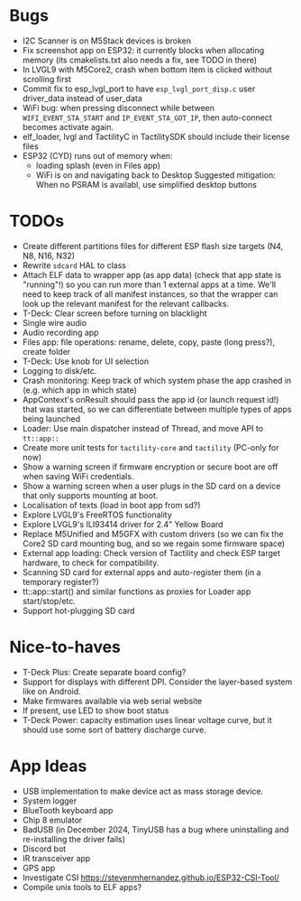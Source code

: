 # Bugs
- I2C Scanner is on M5Stack devices is broken
- Fix screenshot app on ESP32: it currently blocks when allocating memory (its cmakelists.txt also needs a fix, see TODO in there)
- In LVGL9 with M5Core2, crash when bottom item is clicked without scrolling first
- Commit fix to esp_lvgl_port to have `esp_lvgl_port_disp.c` user driver_data instead of user_data
- WiFi bug: when pressing disconnect while between `WIFI_EVENT_STA_START` and `IP_EVENT_STA_GOT_IP`, then auto-connect becomes activate again.
- elf_loader, lvgl and TactilityC in TactilitySDK should include their license files
- ESP32 (CYD) runs out of memory when:
  - loading splash (even in Files app)
  - WiFi is on and navigating back to Desktop
  Suggested mitigation: When no PSRAM is availabl, use simplified desktop buttons

# TODOs
- Create different partitions files for different ESP flash size targets (N4, N8, N16, N32)
- Rewrite `sdcard` HAL to class
- Attach ELF data to wrapper app (as app data) (check that app state is "running"!) so you can run more than 1 external apps at a time.
  We'll need to keep track of all manifest instances, so that the wrapper can look up the relevant manifest for the relevant callbacks.
- T-Deck: Clear screen before turning on blacklight
- Single wire audio
- Audio recording app
- Files app: file operations: rename, delete, copy, paste (long press?), create folder
- T-Deck: Use knob for UI selection
- Logging to disk/etc.
- Crash monitoring: Keep track of which system phase the app crashed in (e.g. which app in which state)
- AppContext's onResult should pass the app id (or launch request id!) that was started, so we can differentiate between multiple types of apps being launched
- Loader: Use main dispatcher instead of Thread, and move API to `tt::app::`
- Create more unit tests for `tactility-core` and `tactility` (PC-only for now)
- Show a warning screen if firmware encryption or secure boot are off when saving WiFi credentials.
- Show a warning screen when a user plugs in the SD card on a device that only supports mounting at boot.
- Localisation of texts (load in boot app from sd?)
- Explore LVGL9's FreeRTOS functionality
- Explore LVGL9's ILI93414 driver for 2.4" Yellow Board
- Replace M5Unified and M5GFX with custom drivers (so we can fix the Core2 SD card mounting bug, and so we regain some firmware space)
- External app loading: Check version of Tactility and check ESP target hardware, to check for compatibility.
- Scanning SD card for external apps and auto-register them (in a temporary register?)
- tt::app::start() and similar functions as proxies for Loader app start/stop/etc.
- Support hot-plugging SD card

# Nice-to-haves
- T-Deck Plus: Create separate board config?
- Support for displays with different DPI. Consider the layer-based system like on Android.
- Make firmwares available via web serial website
- If present, use LED to show boot status
- T-Deck Power: capacity estimation uses linear voltage curve, but it should use some sort of battery discharge curve.
 
# App Ideas
- USB implementation to make device act as mass storage device.
- System logger
- BlueTooth keyboard app
- Chip 8 emulator
- BadUSB (in December 2024, TinyUSB has a bug where uninstalling and re-installing the driver fails)
- Discord bot
- IR transceiver app
- GPS app
- Investigate CSI https://stevenmhernandez.github.io/ESP32-CSI-Tool/
- Compile unix tools to ELF apps?
